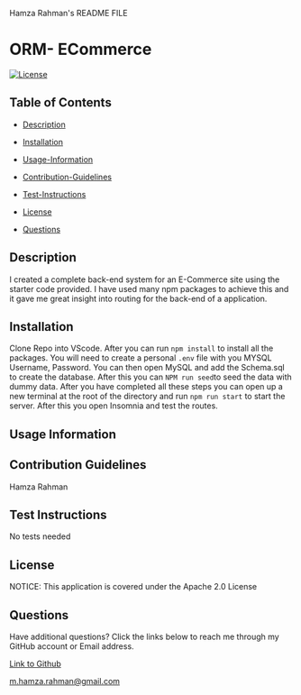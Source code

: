Hamza Rahman's README FILE

 # ORM- ECommerce

[![License](https://img.shields.io/badge/License-Apache_2.0-blue.svg)](https://opensource.org/licenses/Apache-2.0)

## Table of Contents

 * [Description](#description)

 * [Installation](#installation)

 * [Usage-Information](#usage-information)

 * [Contribution-Guidelines](#contribution-guidelines)

 * [Test-Instructions](#test-instructions)

 * [License](#license)

 * [Questions](#questions)

## Description

I created a complete back-end system for an E-Commerce site using the starter code provided. I have used many npm packages to achieve this and it gave me great insight into routing for the back-end of a application.

## Installation

Clone Repo into VScode. After you can run ```npm install``` to install all the packages. You will need to create a personal ```.env``` file with you MYSQL Username, Password. You can then open MySQL and add the Schema.sql to create the database. After this you can  ```NPM run seed```to seed the data with dummy data. After you have completed all these steps you can open up a new terminal at the root of the directory and run ```npm run start``` to start the server. After this you open Insomnia and test the routes.

## Usage Information



## Contribution Guidelines

Hamza Rahman

## Test Instructions

No tests needed

## License

NOTICE: This application is covered under the Apache 2.0 License

## Questions

Have additional questions? Click the links below to reach me through my GitHub account or Email address.

[Link to Github](https://github.com/Hamzar19)

<a href="mailto:m.hamza.rahman@gmail.com">m.hamza.rahman@gmail.com</a>

